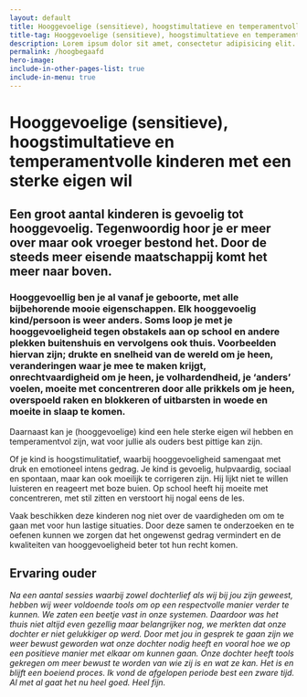 ```yaml
---
layout: default
title: Hooggevoelige (sensitieve), hoogstimultatieve en temperamentvolle kinderen met een sterke eigen wil
title-tag: Hooggevoelige (sensitieve), hoogstimultatieve en temperamentvolle kinderen met een sterke eigen wil
description: Lorem ipsum dolor sit amet, consectetur adipisicing elit. Mollitia molestiae molestias hic accusamus consequuntur, fugiat eum vero nam adipisci quibusdam deserunt similique placeat animi, veniam sed. Rem debitis, alias aliquid.
permalink: /hoogbegaafd
hero-image:
include-in-other-pages-list: true
include-in-menu: true
---
```


# Hooggevoelige (sensitieve), hoogstimultatieve en temperamentvolle kinderen met een sterke eigen wil

## Een groot aantal kinderen is gevoelig tot hooggevoelig. Tegenwoordig hoor je er meer over maar ook vroeger bestond het. Door de steeds meer eisende maatschappij komt het meer naar boven.

### Hooggevoellig ben je al vanaf je geboorte, met alle bijbehorende mooie eigenschappen. Elk hooggevoelig kind/persoon is weer anders. Soms loop je met je hooggevoeligheid tegen obstakels aan op school en andere plekken buitenshuis en vervolgens ook thuis. Voorbeelden hiervan zijn; drukte en snelheid van de wereld om je heen, veranderingen waar je mee te maken krijgt, onrechtvaardigheid om je heen, je volhardendheid, je ‘anders’ voelen, moeite met concentreren door alle prikkels om je heen, overspoeld raken en blokkeren of uitbarsten in woede en moeite in slaap te komen.

Daarnaast kan je (hooggevoelige) kind een hele sterke eigen wil hebben en temperamentvol zijn, wat voor jullie als ouders best pittige kan zijn.

Of je kind is hoogstimulitatief, waarbij hooggevoeligheid samengaat met druk en emotioneel intens gedrag. Je kind is gevoelig, hulpvaardig, sociaal en spontaan, maar kan ook moeilijk te corrigeren zijn. Hij lijkt niet te willen luisteren en reageert met boze buien. Op school heeft hij moeite met concentreren, met stil zitten en verstoort hij nogal eens de les. 

Vaak beschikken deze kinderen nog niet over de vaardigheden om om te gaan met voor hun lastige situaties. Door deze samen te onderzoeken en te oefenen kunnen we zorgen dat het ongewenst gedrag vermindert en de kwaliteiten van hooggevoeligheid beter tot hun recht komen. 

## Ervaring ouder

*Na een aantal sessies waarbij zowel dochterlief als wij bij jou zijn geweest, hebben wij weer voldoende tools om op een respectvolle manier verder te kunnen. We zaten een beetje vast in onze systemen. Daardoor was het thuis niet altijd even gezellig maar belangrijker nog, we merkten dat onze dochter er niet gelukkiger op werd. Door met jou in gesprek te gaan zijn we weer bewust geworden wat onze dochter nodig heeft en vooral hoe we op een positieve manier met elkaar om kunnen gaan. Onze dochter heeft tools gekregen om meer bewust te worden van wie zij is en wat ze kan. Het is en blijft een boeiend proces.
Ik vond de afgelopen periode best een zware tijd. Al met al gaat het nu heel goed. Heel fijn.*

